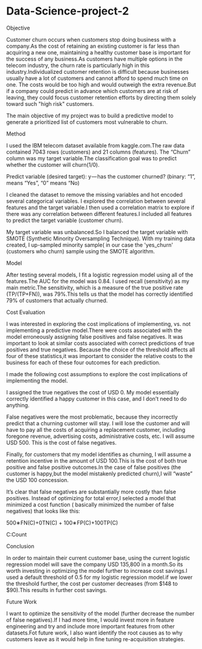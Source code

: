 # Data-Science-project-2
Objective

Customer churn occurs when customers stop doing business with a company.As the cost of retaining an existing customer is far less than acquiring a new one, maintaining a healthy customer base is important for the success of any business.As customers have multiple options in the telecom industry, the churn rate is particularly high in this industry.Individualized customer retention is difficult because businesses usually have a lot of customers and cannot afford to spend much time on one. The costs would be too high and would outweigh the extra revenue.But if a company could predict in advance which customers are at risk of leaving, they could focus customer retention efforts by directing them solely toward such "high risk" customers.

The main objective of my project was to build a predictive model to generate a prioritized list of customers most vulnerable to churn.

Method

I used the IBM telecom dataset available from kaggle.com.The raw data contained 7043 rows (customers) and 21 columns (features). The “Churn” column was my target variable.The classification goal was to predict whether the customer will churn(1/0).

Predict variable (desired target): y — has the customer churned? (binary: “1”, means “Yes”, “0” means “No)

I cleaned the dataset to remove the missing variables and hot encoded several categorical variables. I explored the correlation between several features and the target variable.I then used a correlation matrix to explore if there was any correlation between different features.I included all features to predict the target variable (customer churn).

My target variable was unbalanced.So I balanced the target variable with SMOTE (Synthetic Minority Oversampling Technique). With my training data created, I up-sampled minority sample( in our case the 'yes_churn' (customers who churn) sample using the SMOTE algorithm.

Model

After testing several models, I fit a logistic regression model using all of the features.The AUC for the model was 0.84. I used recall (sensitivity) as my main metric.The sensitivity, which is a measure of the true positive rate (TP/(TP+FN)), was 79%.This tells us that the model has correctly identified 79% of customers that actually churned.

Cost Evaluation

I was interested in exploring the cost implications of implementing, vs. not implementing a predictive model.There were costs associated with the model erroneously assigning false positives and false negatives. It was important to look at similar costs associated with correct predictions of true positives and true negatives. Because the choice of the threshold affects all four of these statistics,it was important to consider the relative costs to the business for each of these four outcomes for each prediction.

I made the following cost assumptions to explore the cost implications of implementing the model.

I assigned the true negatives the cost of USD 0. My model essentially correctly identified a happy customer in this case, and I don’t need to do anything.

False negatives were the most problematic, because they incorrectly predict that a churning customer will stay. I will lose the customer and will have to pay all the costs of acquiring a replacement customer, including foregone revenue, advertising costs, administrative costs, etc. I will assume USD 500. This is the cost of false negatives.

Finally, for customers that my model identifies as churning, I will assume a retention incentive in the amount of USD 100.This is the cost of both true positive and false positive outcomes.In the case of false positives (the customer is happy,but the model mistakenly predicted churn),I will “waste” the USD 100 concession.

It’s clear that false negatives are substantially more costly than false positives. Instead of optimizing for total error,I selected a model that minimized a cost function ( basically minimized the number of false negatives) that looks like this:

500∗FN(C)+0TN(C) + 100∗FP(C)+100TP(C)

C:Count

Conclusion

In order to maintain their current customer base, using the current logistic regression model will save the company USD 135,800 in a month.So its worth investing in optimizing the model further to increase cost savings.I used a default threshold of 0.5 for my logistic regression model.if we lower the threshold further, the cost per customer decreases (from $148 to $90).This results in further cost savings.

Future Work

I want to optimize the sensitivity of the model (further decrease the number of false negatives).If I had more time, I would invest more in feature engineering and try and include more important features from other datasets.Fot future work, I also want identify the root causes as to why customers leave as it would help in fine tuning re-acquisition strategies.
